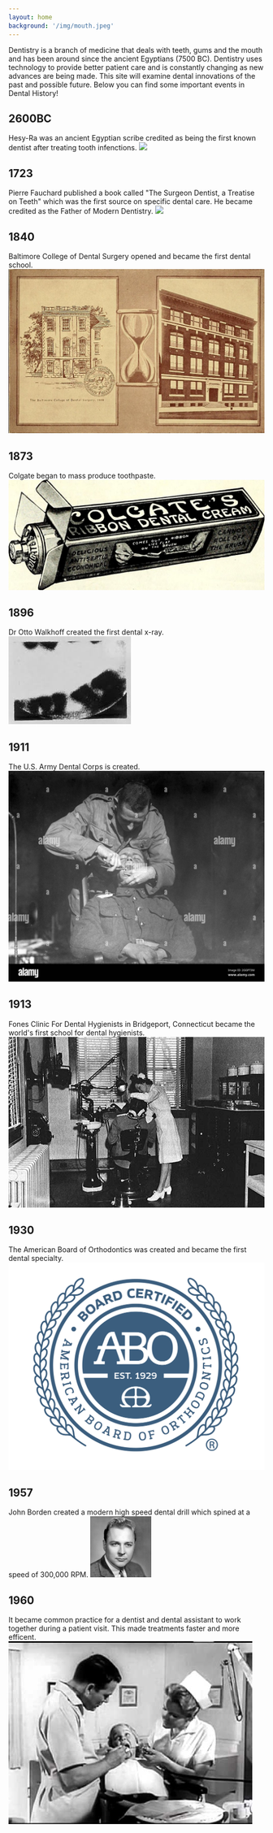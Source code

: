 ```yaml
---
layout: home
background: '/img/mouth.jpeg'
---
```


Dentistry is a branch of medicine that deals with teeth, gums and the mouth and has been around since the ancient Egyptians (7500 BC).  Dentistry uses technology to provide better patient care and is constantly changing as new advances are being made. This site will examine dental innovations of the past and possible future. Below you can find some important events in Dental History!

<div class="timeline">
    <div class="timeline-container left-timeline-container">
        <i class="bi bi-circle-fill timeline-icon"></i>
        <div class="text-box">
            <h2>2600BC</h2>
            <p1>Hesy-Ra was an ancient Egyptian scribe credited as being the first known dentist after treating tooth infenctions.</p1>
            <img src="img/timeline/2600BC.jpg" class="img-thumbnail">
            <span class="left-container-arrow"></span>
        </div>
    </div>
    <div class="timeline-container right-timeline-container">
        <i class="bi bi-circle-fill timeline-icon"></i>
        <div class="text-box">
            <h2>1723</h2>
            <p1>Pierre Fauchard published a book called "The Surgeon Dentist, a Treatise on Teeth" which was the first source on specific dental care. He became credited as the Father of Modern Dentistry.</p1>
            <img src="img/timeline/1723.jpg" class="img-thumbnail">
            <span class="right-container-arrow"></span>
        </div>
    </div>
    <div class="timeline-container left-timeline-container">
        <i class="bi bi-circle-fill timeline-icon"></i>
        <div class="text-box">
            <h2>1840</h2>
            <p1>Baltimore College of Dental Surgery opened and became the first dental school.</p1>
            <img src="img/timeline/1840.jpg" class="img-thumbnail">
            <span class="left-container-arrow"></span>
        </div>
    </div>
    <div class="timeline-container right-timeline-container">
        <i class="bi bi-circle-fill timeline-icon"></i>
        <div class="text-box">
            <h2>1873</h2>
            <p1>Colgate began to mass produce toothpaste.</p1>
            <img src="img/timeline/1873.jpg" class="img-thumbnail">
            <span class="right-container-arrow"></span>
        </div>
    </div>
    <div class="timeline-container left-timeline-container">
        <i class="bi bi-circle-fill timeline-icon"></i>
        <div class="text-box">
            <h2>1896</h2>
            <p1>Dr Otto Walkhoff created the first dental x-ray.</p1>
            <img src="img/timeline/1896.jpg" class="img-thumbnail">
            <span class="left-container-arrow"></span>
        </div>
    </div>
    <div class="timeline-container right-timeline-container">
        <i class="bi bi-circle-fill timeline-icon"></i>
        <div class="text-box">
            <h2>1911</h2>
            <p1>The U.S. Army Dental Corps is created.</p1>
            <img src="img/timeline/1911.jpg" class="img-thumbnail">
            <span class="right-container-arrow"></span>
        </div>
    </div>
    <div class="timeline-container left-timeline-container">
        <i class="bi bi-circle-fill timeline-icon"></i>
        <div class="text-box">
            <h2>1913</h2>
            <p1>Fones Clinic For Dental Hygienists in Bridgeport, Connecticut became the world's first school for dental hygienists.</p1>
            <img src="img/timeline/1913.jpg" class="img-thumbnail">
            <span class="left-container-arrow"></span>
        </div>
    </div>
    <div class="timeline-container right-timeline-container">
        <i class="bi bi-circle-fill timeline-icon"></i>
        <div class="text-box">
            <h2>1930</h2>
            <p1>The American Board of Orthodontics was created and became the first dental specialty.</p1>
            <img src="img/timeline/1930.jpg" class="img-thumbnail">
            <span class="right-container-arrow"></span>
        </div>
    </div>
    <div class="timeline-container left-timeline-container">
        <i class="bi bi-circle-fill timeline-icon"></i>
        <div class="text-box">
            <h2>1957</h2>
            <p1>John Borden created a modern high speed dental drill which spined at a speed of 300,000 RPM.</p1>
            <img src="img/timeline/1957.jpg" class="img-thumbnail">
            <span class="left-container-arrow"></span>
        </div>
    </div>
    <div class="timeline-container right-timeline-container">
        <i class="bi bi-circle-fill timeline-icon"></i>
        <div class="text-box">
            <h2>1960</h2>
            <p1>It became common practice for a dentist and dental assistant to work together during a patient visit. This made treatments faster and more efficent.</p1>
            <img src="img/timeline/1960.jpg" class="img-thumbnail">
            <span class="right-container-arrow"></span>
        </div>
    </div>
</div>
<style>
.img-thumbnail {
    border: none;
    padding: 0px;
}

.timeline {
    position: relative;
    max-width: 1200px;
    margin: 100px auto;
}

.timeline-container {
    padding: 10px 50px;
    position: relative;
    width: 50%;
}

.text-box {
    padding: 20px 30px;
    background: white;
    border: 5px solid black;
    position: relative;
    border-radius: 6px;
    font-size: 15px;
}

.left-timeline-container {
    left: 0;
}

.right-timeline-container {
    left: 50%;
}

.timeline-icon {
    position: absolute;
    width: 40px;
    border-radius: 50%;
    right: -20px;
    top: 32px;
    z-index: 10;
}

.right-timeline-container .timeline-icon {
    left: -20px;
}

.timeline::after {
    content: '';
    position: absolute;
    width: 6px;
    background-color: black;
    top: 0;
    bottom: 0;
    left: 50%;
    margin-top: 10px;
    margin-left: -15px;
}

.text-box h2 {
    font-weight: 600;
}

.text-box small {
    display: inline-block;
    margin-bottom: 15px;
}

.left-container-arrow {
    height: 0;
    width: 0;
    position: absolute;
    top: 20px;
    z-index: 1;
    border-top: 15px solid transparent;
    border-bottom: 15px solid transparent;
    border-left: 15px solid black;
    right: -15px;
}

.right-container-arrow {
    height: 0;
    width: 0;
    position: absolute;
    top: 20px;
    z-index: 1;
    border-top: 15px solid transparent;
    border-bottom: 15px solid transparent;
    border-right: 15px solid black;
    left: -15px;
}

@media screen and (max-width: 600px) {
    .timeline {
        margin: 50px auto;
    }
    .timeline::after {
        left: 31px;
    }
    .timeline-container {
        width: 100%;
        padding-left: 80px;
        padding-right: 25px;
    }
    .text-box {
        font-size: 13px;
    }
    .text-box small {
        margin-bottom: 10px;
    }
    .right-timeline-container {
        left: 0;
    }
    .timeline-icon {
        left: 10px;
    }
    .left-container-arrow, .right-container-arrow {
        border-right: 15px solid black;
        border-left: 0;
        left: -15px;
    }
}

.timeline-container {
  opacity: 0;
  transition: opacity 0.5s ease-in-out;
}

.timeline-container.reveal {
  opacity: 1;
}

</style>
<script>
    function revealOnScroll() {
    var elements = document.querySelectorAll('.timeline-container');
    for (var i = 0; i < elements.length; i++) {
        var element = elements[i];
        var elementTop = element.getBoundingClientRect().top;
        var windowBottom = window.innerHeight || document.documentElement.clientHeight;
        if (elementTop < windowBottom) {
            element.classList.add('reveal');
            }
        }
    }
    window.addEventListener('scroll', revealOnScroll);

</script>